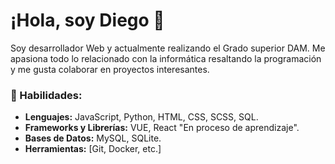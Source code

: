 # ¡Hola, soy Diego 👋

Soy desarrollador Web y actualmente realizando el Grado superior DAM. Me apasiona todo lo relacionado con la informática resaltando la programación y me gusta colaborar en proyectos interesantes. 

### 🚀 Habilidades:
- **Lenguajes:** JavaScript, Python, HTML, CSS, SCSS, SQL.
- **Frameworks y Librerías:** VUE, React "En proceso de aprendizaje".
- **Bases de Datos:** MySQL, SQLite.
- **Herramientas:** [Git, Docker, etc.]
